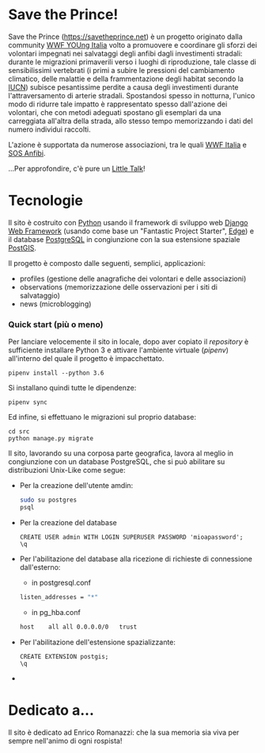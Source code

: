 Save the Prince!
==========================

Save the Prince (https://savetheprince.net) è un progetto originato dalla community [WWF YOUng Italia][0] volto a promuovere e coordinare gli sforzi dei volontari impegnati nei salvataggi degli anfibi dagli investimenti stradali: durante le migrazioni primaverili verso i luoghi di riproduzione, tale classe di sensibilissimi vertebrati (i primi a subire le pressioni del cambiamento climatico, delle malattie e della frammentazione degli habitat secondo la [IUCN][1]) subisce pesantissime perdite a causa degli investimenti durante l'attraversamento di arterie stradali. Spostandosi spesso in notturna, l'unico modo di ridurre tale impatto è rappresentato spesso dall'azione dei volontari, che con metodi adeguati spostano gli esemplari da una carreggiata all'altra della strada, allo stesso tempo memorizzando i dati del numero individui raccolti. 

L'azione è supportata da numerose associazioni, tra le quali [WWF Italia][2] e [SOS Anfibi][3].

...Per approfondire, c'è pure un [Little Talk][4]!

# Tecnologie
Il sito è costruito con [Python][4] usando il framework di sviluppo web [Django Web Framework][5] (usando come base un "Fantastic Project Starter", [Edge][6]) e il database [PostgreSQL][7] in congiunzione con la sua estensione spaziale [PostGIS][8].

Il progetto è composto dalle seguenti, semplici, applicazioni:

* profiles (gestione delle anagrafiche dei volontari e delle associazioni) 
* observations (memorizzazione delle osservazioni per i siti di salvataggio)
* news (microblogging)

### Quick start (più o meno)

Per lanciare velocemente il sito in locale, dopo aver copiato il *repository* è sufficiente installare
Python 3 e attivare l'ambiente virtuale (*pipenv*) all'interno del quale il progetto è impacchettato.

	pipenv install --python 3.6

Si installano quindi tutte le dipendenze:

    pipenv sync

Ed infine, si effettuano le migrazioni sul proprio database:

	cd src
    python manage.py migrate

Il sito, lavorando su una corposa parte geografica, lavora al meglio in congiunzione con un database PostgreSQL, che si può abilitare su distribuzioni Unix-Like come segue:

* Per la creazione dell'utente amdin:

	```bash
    sudo su postgres
    psql 
	```

* Per la creazione del database

	```psql
    CREATE USER admin WITH LOGIN SUPERUSER PASSWORD 'mioapassword';
    \q
	```


* Per l'abilitazione del database alla ricezione di richieste di connessione dall'esterno: 
	
	* in postgresql.conf 
	```bash	
    listen_addresses = "*"
    ```
    * in pg_hba.conf 
	```bash
    host	all	all	0.0.0.0/0	trust
	```	
* Per l'abilitazione dell'estensione spazializzante:

	```psql
	CREATE EXTENSION postgis;
	\q
	```
* 

[0]: https://www.wwf.it/tu_puoi/wwf_young/
[1]: https://en.wikipedia.org/wiki/List_of_endangered_amphibians
[2]: https://www.wwf.it
[3]: https://www.sosanfibi.it
[4]: https://www.facebook.com/WWFYOUng/videos/1585922534861522/
[5]: https://www.python.org/
[6]: https://www.djangoproject.com/
[7]: https://github.com/arocks/edge
[8]: https://www.postgresql.org
[9]: https://postgis.net

# Dedicato a...
Il sito è dedicato ad Enrico Romanazzi: che la sua memoria sia viva per sempre nell'animo di ogni rospista!
